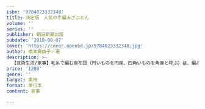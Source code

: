 ```yaml
---
isbn: '9784023332348'
title: 決定版　人気の手編みざぶとん
volume: ''
series: ''
publisher: 朝日新聞出版
pubdate: '2018-08-07'
cover: 'https://cover.openbd.jp/9784023332348.jpg'
author: 橋本真由子／著
description: >-
  【芸術生活/家事】毛糸で編む座布団（円いものを円座、四角いものを角座と呼ぶ）は、編み物愛好家に根強い人気。この本では、作品の完成度の高さに定評のある橋本真由子がつくる、昔ながらの定番デザインから新しい感覚のものまでバリエーション豊かに紹介。く売れる一冊にしたい。
price: '1200'
genre: ''
target: 実用
format: 単行本
content: 家事

---
```

